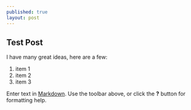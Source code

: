 ```yaml
---
published: true
layout: post
---
```



## Test Post
I have many great ideas, here are a few:

1. item 1
2. item 2
3. item 3



Enter text in [Markdown](http://daringfireball.net/projects/markdown/). Use the toolbar above, or click the **?** button for formatting help.
